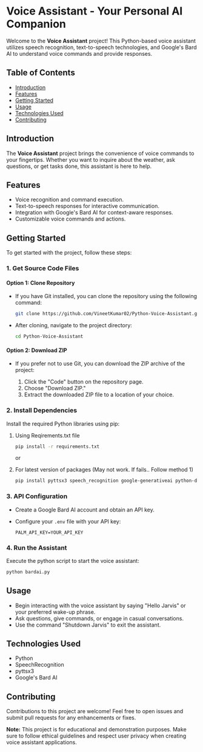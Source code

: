 # Voice Assistant - Your Personal AI Companion

Welcome to the **Voice Assistant** project! This Python-based voice assistant utilizes speech recognition, text-to-speech technologies, and Google's Bard AI to understand voice commands and provide responses.

## Table of Contents

- [Introduction](#introduction)
- [Features](#features)
- [Getting Started](#getting-started)
- [Usage](#usage)
- [Technologies Used](#technologies-used)
- [Contributing](#contributing)

## Introduction

The **Voice Assistant** project brings the convenience of voice commands to your fingertips. Whether you want to inquire about the weather, ask questions, or get tasks done, this assistant is here to help.

## Features

- Voice recognition and command execution.
- Text-to-speech responses for interactive communication.
- Integration with Google's Bard AI for context-aware responses.
- Customizable voice commands and actions.

## Getting Started

To get started with the project, follow these steps:

### 1. Get Source Code Files
#### Option 1: Clone Repository

- If you have Git installed, you can clone the repository using the following command:

  ```bash
  git clone https://github.com/VineetKumar02/Python-Voice-Assistant.git
  ```

- After cloning, navigate to the project directory:

  ```bash
  cd Python-Voice-Assistant
  ```

#### Option 2: Download ZIP

- If you prefer not to use Git, you can download the ZIP archive of the project:

  1. Click the "Code" button on the repository page.
  2. Choose "Download ZIP."
  3. Extract the downloaded ZIP file to a location of your choice.

### 2. Install Dependencies

Install the required Python libraries using pip:

1. Using Reqirements.txt file
    ```bash
    pip install -r requirements.txt
    ```

    or

2. For latest version of packages (May not work. If fails.. Follow method 1)

    ```bash
    pip install pyttsx3 speech_recognition google-generativeai python-dotenv pyaudio
    ```

### 3. API Configuration

- Create a Google Bard AI account and obtain an API key.
- Configure your `.env` file with your API key:

  ```
  PALM_API_KEY=YOUR_API_KEY
  ```

### 4. Run the Assistant

  Execute the python script to start the voice assistant:

  ```bash
  python bardai.py
  ```

## Usage

- Begin interacting with the voice assistant by saying "Hello Jarvis" or your preferred wake-up phrase.
- Ask questions, give commands, or engage in casual conversations.
- Use the command "Shutdown Jarvis" to exit the assistant.

## Technologies Used

- Python
- SpeechRecognition
- pyttsx3
- Google's Bard AI

## Contributing

Contributions to this project are welcome! Feel free to open issues and submit pull requests for any enhancements or fixes.

**Note:** This project is for educational and demonstration purposes. Make sure to follow ethical guidelines and respect user privacy when creating voice assistant applications.